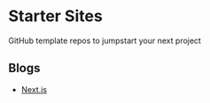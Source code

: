 # Starter Sites

GitHub template repos to jumpstart your next project

## Blogs

- [Next.js](https://github.com/startersites/next-markdown-blog)
